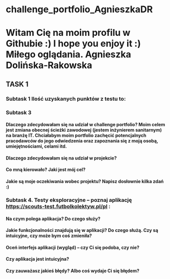 # challenge_portfolio_AgnieszkaDR
# Witam Cię na moim profilu w Githubie :) I hope you enjoy it :) Miłego oglądania. Agnieszka Dolińska-Rakowska
## TASK 1
### Subtask 1    Ilość uzyskanych punktów z testu to:
### Subtask 3 
#### Dlaczego zdecydowałam się na udział w challenge portfolio? Moim celem jest zmiana obecnej ścieżki zawodowej (jestem inżynierem sanitarnym) na branżę IT. Chciałabym moim portfolio zachęcić potencjalnych pracodawców do jego odwiedzenia oraz zapoznania się z moją osobą, umiejętnościami, celami itd. 
#### Dlaczego zdecydowałam się na udział w projekcie? 
#### Co mną kierowało? Jaki jest mój cel? 
#### Jakie są moje oczekiwania wobec projektu? Napisz dosłownie kilka zdań :)
### Subtask 4. Testy eksploracyjne – poznaj aplikację https://scouts-test.futbolkolektyw.pl/pl :
#### Na czym polega aplikacja? Do czego służy?
#### Jakie funkcjonalności znajdują się w aplikacji? Do czego służą. Czy są intuicyjne, czy może bym coś zmieniła? 
#### Oceń interfejs aplikacji (wygląd) – czy Ci się podoba, czy nie?
#### Czy aplikacja jest intuicyjna? 
#### Czy zauważasz jakieś błędy? Albo coś wydaje Ci się błędem? 
